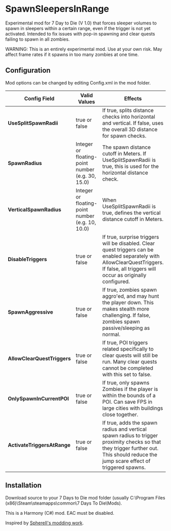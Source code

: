 # SpawnSleepersInRange

Experimental mod for 7 Day to Die (V 1.0) that forces sleeper volumes to spawn in sleepers within a certain range, even if the trigger is not yet activated. Intended to fix issues with pop-in spawning and clear quests failing to spawn in all zombies.

WARNING: This is an entirely experimental mod. Use at your own risk. May affect frame rates if it spawns in too many zombies at one time.

## Configuration

Mod options can be changed by editing Config.xml in the mod folder.

| Config Field | Valid Values | Effects |
|--|--|--|
|**UseSplitSpawnRadii**| true or false | If true, splits distance checks into horizontal and vertical. If false, uses the overall 3D distance for spawn checks. |
|**SpawnRadius**| Integer or floating-point number (e.g. 30, 15.0) | The spawn distance cutoff in Meters. If UseSplitSpawnRadii is true, this is used for the horizontal distance check.
|**VerticalSpawnRadius**| Integer or floating-point number (e.g. 10, 10.0) | When UseSplitSpawnRadii is true, defines the vertical distance cutoff in Meters.
|**DisableTriggers**|true or false|If true, surprise triggers will be disabled. Clear quest triggers can be enabled separately with AllowClearQuestTriggers. If false, all triggers will occur as originally configured.
|**SpawnAggressive**|true or false| If true, zombies spawn aggro'ed, and may hunt the player down. This makes stealth more challenging. If false, zombies spawn passive/sleeping as normal.
|**AllowClearQuestTriggers**|true or false|If true, POI triggers related specifically to clear quests will still be run. Many clear quests cannot be completed with this set to false.
|**OnlySpawnInCurrentPOI**|true or false|If true, only spawns Zombies if the player is within the bounds of a POI. Can save FPS in large cities with buildings close together.
|**ActivateTriggersAtRange**|true or false|If true, adds the spawn radius and vertical spawn radius to trigger proximity checks so that they trigger further out. This should reduce the jump scare effect of triggered spawns.

## Installation

Download source to your 7 Days to Die mod folder (usually C:\Program Files (x86)\Steam\steamapps\common\7 Days To Die\Mods).

This is a Harmony (C#) mod. EAC must be disabled.

Inspired by [SphereII's modding work](https://github.com/SphereII/SphereII.Mods).
